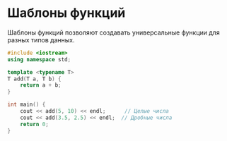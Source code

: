 # Шаблоны функций

Шаблоны функций позволяют создавать универсальные функции для разных типов данных.

```cpp
#include <iostream>
using namespace std;

template <typename T>
T add(T a, T b) {
    return a + b;
}

int main() {
    cout << add(5, 10) << endl;      // Целые числа
    cout << add(3.5, 2.5) << endl;  // Дробные числа
    return 0;
}